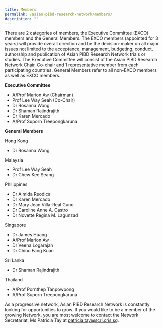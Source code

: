 ```yaml
---
title: Members
permalink: /asian-pibd-research-network/members/
description: ""
---
```

There are 2 categories of members, the Executive Committee (EXCO) members and the General Members. The EXCO members (appointed for 3 years) will provide overall direction and be the decision-maker on all major issues not limited to the acceptance, management, budgeting, conduct, authorship and publication of Asian PIBD Research Network trials or studies. The Executive Committee will consist of the Asian PIBD Research Network Chair, Co-chair and 1 representative member from each participating countries. General Members refer to all non-EXCO members as well as EXCO members.

**Executive Committee**

*   A/Prof Marion Aw (Chairman)
*   Prof Lee Way Seah (Co-Chair)
*   Dr Rosanna Wong
*   Dr Shaman Rajindrajith
*   Dr Karen Mercado
*   A/Prof Suporn Treepongkaruna

**General Members**

Hong Kong

*   Dr Rosanna Wong

Malaysia

*   Prof Lee Way Seah
*   Dr Chew Kee Seang

Philippines

*   Dr Almida Reodica
*   Dr Karen Mercado
*   Dr Mary Jean Villa-Real Guno
*   Dr Caroline Anne A. Castro
*   Dr Novette Regina M. Lagunzad

Singapore

*   Dr James Huang
*   A/Prof Marion Aw
*   Dr Veena Logarajah
*   Dr Chiou Fang Kuan

Sri Lanka

*   Dr Shaman Rajindrajith

Thailand

*   A/Prof Pornthep Tanpowpong
*   A/Prof Suporn Treepongkaruna

As a progressive network, Asian PIBD Research Network is constantly looking for opportunities to grow. If you would like to be a member of the growing Network, you are most welcome to contact the Network Secretariat, Ms Patricia Tay at [patricia.tay@scri.cris.sg](mailto:patricia.tay@scri.edu.sg).